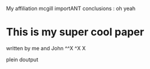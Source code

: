 My affiliation mcgill
importANT conclusions : oh yeah

# This is my super cool paper
written by me and John
^^X
^X
X

plein doutput


